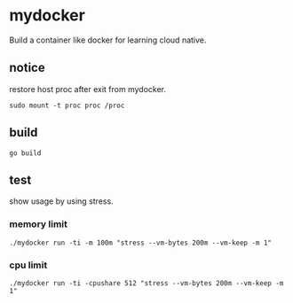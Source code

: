 # mydocker
Build a container like docker for learning cloud native.

## notice
restore host proc after exit from mydocker.
```
sudo mount -t proc proc /proc
```

## build
```
go build
```

## test
show usage by using stress.
### memory limit
```
./mydocker run -ti -m 100m "stress --vm-bytes 200m --vm-keep -m 1"
```

### cpu limit
```
./mydocker run -ti -cpushare 512 "stress --vm-bytes 200m --vm-keep -m 1"
```